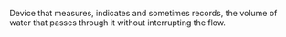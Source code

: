 ﻿Device that measures, indicates and sometimes records, the volume of water that passes through it without interrupting the flow.
